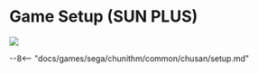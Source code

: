 # Game Setup (SUN PLUS)
<img class="header-logo" src="/img/sega/chunithm/sunplus/logo.png">

--8<-- "docs/games/sega/chunithm/common/chusan/setup.md"
